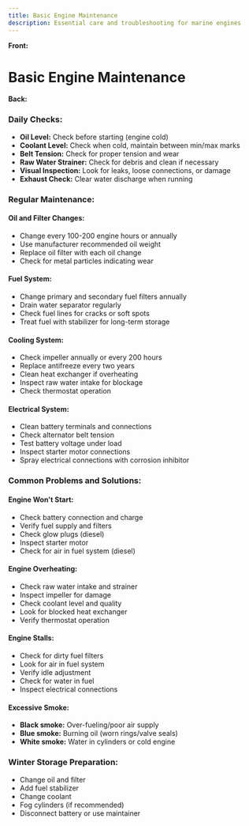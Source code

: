 ```yaml
---
title: Basic Engine Maintenance
description: Essential care and troubleshooting for marine engines
---
```


**Front:**
# Basic Engine Maintenance

**Back:**
<div class="daily-checks">
  <h3>Daily Checks:</h3>
  <ul>
    <li><strong>Oil Level:</strong> Check before starting (engine cold)</li>
    <li><strong>Coolant Level:</strong> Check when cold, maintain between min/max marks</li>
    <li><strong>Belt Tension:</strong> Check for proper tension and wear</li>
    <li><strong>Raw Water Strainer:</strong> Check for debris and clean if necessary</li>
    <li><strong>Visual Inspection:</strong> Look for leaks, loose connections, or damage</li>
    <li><strong>Exhaust Check:</strong> Clear water discharge when running</li>
  </ul>
</div>

<div class="regular-maintenance">
  <h3>Regular Maintenance:</h3>

  <h4>Oil and Filter Changes:</h4>
  <ul>
    <li>Change every 100-200 engine hours or annually</li>
    <li>Use manufacturer recommended oil weight</li>
    <li>Replace oil filter with each oil change</li>
    <li>Check for metal particles indicating wear</li>
  </ul>

  <h4>Fuel System:</h4>
  <ul>
    <li>Change primary and secondary fuel filters annually</li>
    <li>Drain water separator regularly</li>
    <li>Check fuel lines for cracks or soft spots</li>
    <li>Treat fuel with stabilizer for long-term storage</li>
  </ul>

  <h4>Cooling System:</h4>
  <ul>
    <li>Check impeller annually or every 200 hours</li>
    <li>Replace antifreeze every two years</li>
    <li>Clean heat exchanger if overheating</li>
    <li>Inspect raw water intake for blockage</li>
    <li>Check thermostat operation</li>
  </ul>

  <h4>Electrical System:</h4>
  <ul>
    <li>Clean battery terminals and connections</li>
    <li>Check alternator belt tension</li>
    <li>Test battery voltage under load</li>
    <li>Inspect starter motor connections</li>
    <li>Spray electrical connections with corrosion inhibitor</li>
  </ul>
</div>

<div class="troubleshooting">
  <h3>Common Problems and Solutions:</h3>

  <h4>Engine Won't Start:</h4>
  <ul>
    <li>Check battery connection and charge</li>
    <li>Verify fuel supply and filters</li>
    <li>Check glow plugs (diesel)</li>
    <li>Inspect starter motor</li>
    <li>Check for air in fuel system (diesel)</li>
  </ul>

  <h4>Engine Overheating:</h4>
  <ul>
    <li>Check raw water intake and strainer</li>
    <li>Inspect impeller for damage</li>
    <li>Check coolant level and quality</li>
    <li>Look for blocked heat exchanger</li>
    <li>Verify thermostat operation</li>
  </ul>

  <h4>Engine Stalls:</h4>
  <ul>
    <li>Check for dirty fuel filters</li>
    <li>Look for air in fuel system</li>
    <li>Verify idle adjustment</li>
    <li>Check for water in fuel</li>
    <li>Inspect electrical connections</li>
  </ul>

  <h4>Excessive Smoke:</h4>
  <ul>
    <li><strong>Black smoke:</strong> Over-fueling/poor air supply</li>
    <li><strong>Blue smoke:</strong> Burning oil (worn rings/valve seals)</li>
    <li><strong>White smoke:</strong> Water in cylinders or cold engine</li>
  </ul>
</div>

<div class="winter-storage">
  <h3>Winter Storage Preparation:</h3>
  <ul>
    <li>Change oil and filter</li>
    <li>Add fuel stabilizer</li>
    <li>Change coolant</li>
    <li>Fog cylinders (if recommended)</li>
    <li>Disconnect battery or use maintainer</li>
  </ul>
</div>